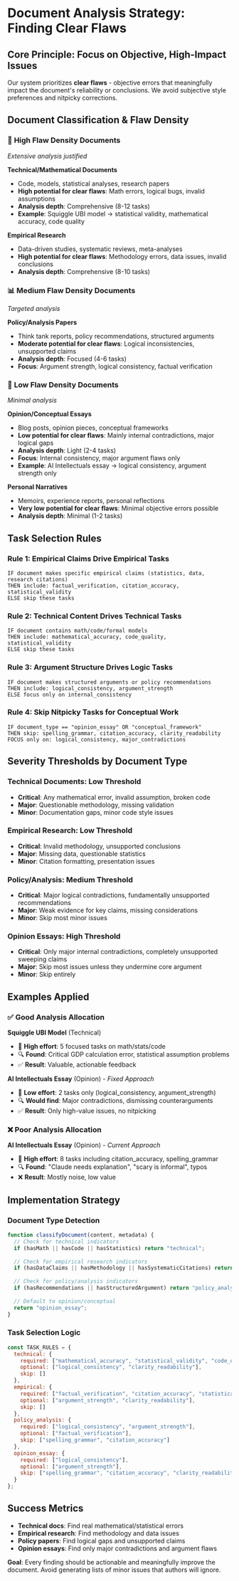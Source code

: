 # Document Analysis Strategy: Finding Clear Flaws

## Core Principle: Focus on Objective, High-Impact Issues

Our system prioritizes **clear flaws** - objective errors that meaningfully impact the document's reliability or conclusions. We avoid subjective style preferences and nitpicky corrections.

## Document Classification & Flaw Density

### 🔬 **High Flaw Density Documents** 
*Extensive analysis justified*

**Technical/Mathematical Documents**
- Code, models, statistical analyses, research papers
- **High potential for clear flaws**: Math errors, logical bugs, invalid assumptions
- **Analysis depth**: Comprehensive (8-12 tasks)
- **Example**: Squiggle UBI model → statistical validity, mathematical accuracy, code quality

**Empirical Research**
- Data-driven studies, systematic reviews, meta-analyses  
- **High potential for clear flaws**: Methodology errors, data issues, invalid conclusions
- **Analysis depth**: Comprehensive (8-10 tasks)

### 📊 **Medium Flaw Density Documents**
*Targeted analysis*

**Policy/Analysis Papers**
- Think tank reports, policy recommendations, structured arguments
- **Moderate potential for clear flaws**: Logical inconsistencies, unsupported claims
- **Analysis depth**: Focused (4-6 tasks)
- **Focus**: Argument strength, logical consistency, factual verification

### 💭 **Low Flaw Density Documents**
*Minimal analysis*

**Opinion/Conceptual Essays**
- Blog posts, opinion pieces, conceptual frameworks
- **Low potential for clear flaws**: Mainly internal contradictions, major logical gaps
- **Analysis depth**: Light (2-4 tasks)
- **Focus**: Internal consistency, major argument flaws only
- **Example**: AI Intellectuals essay → logical consistency, argument strength only

**Personal Narratives**
- Memoirs, experience reports, personal reflections
- **Very low potential for clear flaws**: Minimal objective errors possible
- **Analysis depth**: Minimal (1-2 tasks)

## Task Selection Rules

### Rule 1: Empirical Claims Drive Empirical Tasks
```
IF document makes specific empirical claims (statistics, data, research citations)
THEN include: factual_verification, citation_accuracy, statistical_validity
ELSE skip these tasks
```

### Rule 2: Technical Content Drives Technical Tasks  
```
IF document contains math/code/formal models
THEN include: mathematical_accuracy, code_quality, statistical_validity  
ELSE skip these tasks
```

### Rule 3: Argument Structure Drives Logic Tasks
```
IF document makes structured arguments or policy recommendations
THEN include: logical_consistency, argument_strength
ELSE focus only on internal_consistency
```

### Rule 4: Skip Nitpicky Tasks for Conceptual Work
```
IF document_type == "opinion_essay" OR "conceptual_framework"
THEN skip: spelling_grammar, citation_accuracy, clarity_readability
FOCUS only on: logical_consistency, major_contradictions
```

## Severity Thresholds by Document Type

### Technical Documents: Low Threshold
- **Critical**: Any mathematical error, invalid assumption, broken code
- **Major**: Questionable methodology, missing validation
- **Minor**: Documentation gaps, minor code style issues

### Empirical Research: Low Threshold  
- **Critical**: Invalid methodology, unsupported conclusions
- **Major**: Missing data, questionable statistics
- **Minor**: Citation formatting, presentation issues

### Policy/Analysis: Medium Threshold
- **Critical**: Major logical contradictions, fundamentally unsupported recommendations
- **Major**: Weak evidence for key claims, missing considerations
- **Minor**: Skip most minor issues

### Opinion Essays: High Threshold
- **Critical**: Only major internal contradictions, completely unsupported sweeping claims
- **Major**: Skip most issues unless they undermine core argument
- **Minor**: Skip entirely

## Examples Applied

### ✅ Good Analysis Allocation

**Squiggle UBI Model** (Technical)
- 🎯 **High effort**: 5 focused tasks on math/stats/code
- 🔍 **Found**: Critical GDP calculation error, statistical assumption problems
- ✅ **Result**: Valuable, actionable feedback

**AI Intellectuals Essay** (Opinion) - *Fixed Approach*
- 🎯 **Low effort**: 2 tasks only (logical_consistency, argument_strength)  
- 🔍 **Would find**: Major contradictions, dismissing counterarguments
- ✅ **Result**: Only high-value issues, no nitpicking

### ❌ Poor Analysis Allocation

**AI Intellectuals Essay** (Opinion) - *Current Approach*
- 💸 **High effort**: 8 tasks including citation_accuracy, spelling_grammar
- 🔍 **Found**: "Claude needs explanation", "scary is informal", typos
- ❌ **Result**: Mostly noise, low value

## Implementation Strategy

### Document Type Detection
```javascript
function classifyDocument(content, metadata) {
  // Check for technical indicators
  if (hasMath || hasCode || hasStatistics) return "technical";
  
  // Check for empirical research indicators  
  if (hasDataClaims || hasMethodology || hasSystematicCitations) return "empirical";
  
  // Check for policy/analysis indicators
  if (hasRecommendations || hasStructuredArgument) return "policy_analysis";
  
  // Default to opinion/conceptual
  return "opinion_essay";
}
```

### Task Selection Logic
```javascript
const TASK_RULES = {
  technical: {
    required: ["mathematical_accuracy", "statistical_validity", "code_quality"],
    optional: ["logical_consistency", "clarity_readability"],
    skip: []
  },
  empirical: {
    required: ["factual_verification", "citation_accuracy", "statistical_validity"],
    optional: ["argument_strength", "clarity_readability"], 
    skip: []
  },
  policy_analysis: {
    required: ["logical_consistency", "argument_strength"],
    optional: ["factual_verification"],
    skip: ["spelling_grammar", "citation_accuracy"]
  },
  opinion_essay: {
    required: ["logical_consistency"],
    optional: ["argument_strength"],
    skip: ["spelling_grammar", "citation_accuracy", "clarity_readability", "factual_verification"]
  }
};
```

## Success Metrics

- **Technical docs**: Find real mathematical/statistical errors
- **Empirical research**: Find methodology and data issues  
- **Policy papers**: Find logical gaps and unsupported claims
- **Opinion essays**: Find only major contradictions and argument flaws

**Goal**: Every finding should be actionable and meaningfully improve the document. Avoid generating lists of minor issues that authors will ignore.